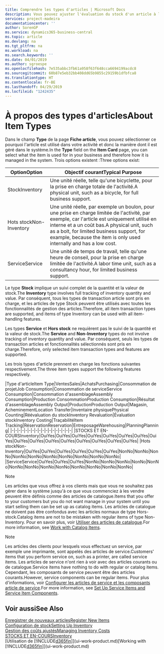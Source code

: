 ```yaml
---
title: Comprendre les types d'articles | Microsoft Docs
description: Vous pouvez ajuster l'évaluation du stock d'un article à l'aide des méthodes FIFO ou d'évaluation stock moyen, par exemple, lorsque les coûts article sont modifiés pour des motifs autres que les transactions.
services: project-madeira
documentationcenter: ''
author: SorenGP
ms.service: dynamics365-business-central
ms.topic: article
ms.devlang: na
ms.tgt_pltfrm: na
ms.workload: na
ms.search.keywords: ''
ms.date: 04/01/2019
ms.author: sgroespe
ms.openlocfilehash: 7e535abbc3fb61a958f63f648cca6694199acdc8
ms.sourcegitcommit: 60b87e5eb32bb408dd65b9855c29159b1dfbfca8
ms.translationtype: HT
ms.contentlocale: fr-BE
ms.lasthandoff: 04/29/2019
ms.locfileid: "1242435"
---
```

# <a name="about-item-types"></a><span data-ttu-id="56f34-103">À propos des types d'articles</span><span class="sxs-lookup"><span data-stu-id="56f34-103">About Item Types</span></span>
<span data-ttu-id="56f34-104">Dans le champ **Type** de la page **Fiche article**, vous pouvez sélectionner ce pourquoi l'article est utilisé dans votre activité et donc la manière dont il est géré dans le système.</span><span class="sxs-lookup"><span data-stu-id="56f34-104">In the **Type** field on the **Item Card** page, you can select what the item is used for in your business and therefore how it is managed in the system.</span></span> <span data-ttu-id="56f34-105">Trois options existent :</span><span class="sxs-lookup"><span data-stu-id="56f34-105">Three options exist:</span></span>

|<span data-ttu-id="56f34-106">Option</span><span class="sxs-lookup"><span data-stu-id="56f34-106">Option</span></span>|<span data-ttu-id="56f34-107">Objectif courant</span><span class="sxs-lookup"><span data-stu-id="56f34-107">Typical Purpose</span></span>|
|------|-----------|
|<span data-ttu-id="56f34-108">Stock</span><span class="sxs-lookup"><span data-stu-id="56f34-108">Inventory</span></span>|<span data-ttu-id="56f34-109">Une unité réelle, telle qu'une bicyclette, pour la prise en charge totale de l'activité.</span><span class="sxs-lookup"><span data-stu-id="56f34-109">A physical unit, such as a bicycle, for full business support.</span></span>|
|<span data-ttu-id="56f34-110">Hots stock</span><span class="sxs-lookup"><span data-stu-id="56f34-110">Non-Inventory</span></span>|<span data-ttu-id="56f34-111">Une unité réelle, par exemple un boulon, pour une prise en charge limitée de l'activité, par exemple, car l'article est uniquement utilisé en interne et a un coût bas.</span><span class="sxs-lookup"><span data-stu-id="56f34-111">A physical unit, such as a bolt, for limited business support, for example, because the item is only used internally and has a low cost.</span></span>|
|<span data-ttu-id="56f34-112">Service</span><span class="sxs-lookup"><span data-stu-id="56f34-112">Service</span></span>|<span data-ttu-id="56f34-113">Une unité de temps de travail, telle qu'une heure de conseil, pour la prise en charge limitée de l'activité.</span><span class="sxs-lookup"><span data-stu-id="56f34-113">A labor time unit, such as a consultancy hour, for limited business support.</span></span>|

<span data-ttu-id="56f34-114">Le type **Stock** implique un suivi complet de la quantité et la valeur de stock.</span><span class="sxs-lookup"><span data-stu-id="56f34-114">The **Inventory** type involves full tracking of inventory quantity and value.</span></span> <span data-ttu-id="56f34-115">Par conséquent, tous les types de transaction article sont pris en charge, et les articles de type Stock peuvent être utilisés avec toutes les fonctionnalités de gestion des articles.</span><span class="sxs-lookup"><span data-stu-id="56f34-115">Therefore, all item transaction types are supported, and items of type Inventory can be used with all item-handling features.</span></span>

<span data-ttu-id="56f34-116">Les types **Service** et **Hors stock** ne requièrent pas le suivi de la quantité et la valeur de stock.</span><span class="sxs-lookup"><span data-stu-id="56f34-116">The **Service** and **Non-Inventory** types do not involve tracking of inventory quantity and value.</span></span> <span data-ttu-id="56f34-117">Par conséquent, seuls les types de transaction articles et fonctionnalités sélectionnés sont pris en charge.</span><span class="sxs-lookup"><span data-stu-id="56f34-117">Therefore, only selected item transaction types and features are supported.</span></span>

<span data-ttu-id="56f34-118">Les trois types d'article prennent en charge les fonctions suivantes respectivement.</span><span class="sxs-lookup"><span data-stu-id="56f34-118">The three item types support the following features respectively.</span></span>

|<span data-ttu-id="56f34-119">Type d'article</span><span class="sxs-lookup"><span data-stu-id="56f34-119">Item Type</span></span>|<span data-ttu-id="56f34-120">Ventes</span><span class="sxs-lookup"><span data-stu-id="56f34-120">Sales</span></span>|<span data-ttu-id="56f34-121">Achats</span><span class="sxs-lookup"><span data-stu-id="56f34-121">Purchasing</span></span>|<span data-ttu-id="56f34-122">Consommation de projet</span><span class="sxs-lookup"><span data-stu-id="56f34-122">Job Consumption</span></span>|<span data-ttu-id="56f34-123">Consommation de service</span><span class="sxs-lookup"><span data-stu-id="56f34-123">Service Consumption</span></span>|<span data-ttu-id="56f34-124">Consommation d'assemblage</span><span class="sxs-lookup"><span data-stu-id="56f34-124">Assembly Consumption</span></span>|<span data-ttu-id="56f34-125">Production Consommation</span><span class="sxs-lookup"><span data-stu-id="56f34-125">Production Consumption</span></span>|<span data-ttu-id="56f34-126">Résultat d'assemblage</span><span class="sxs-lookup"><span data-stu-id="56f34-126">Assembly Output</span></span>|<span data-ttu-id="56f34-127">Production</span><span class="sxs-lookup"><span data-stu-id="56f34-127">Production Output</span></span>|<span data-ttu-id="56f34-128">Magasin, Acheminement</span><span class="sxs-lookup"><span data-stu-id="56f34-128">Location Transfer</span></span>|<span data-ttu-id="56f34-129">Inventaire physique</span><span class="sxs-lookup"><span data-stu-id="56f34-129">Physical Counting</span></span>|<span data-ttu-id="56f34-130">Réévaluation du stock</span><span class="sxs-lookup"><span data-stu-id="56f34-130">Inventory Revaluation</span></span>|<span data-ttu-id="56f34-131">Évaluation stock</span><span class="sxs-lookup"><span data-stu-id="56f34-131">Inventory Costing</span></span>|<span data-ttu-id="56f34-132">Traçabilité</span><span class="sxs-lookup"><span data-stu-id="56f34-132">Item Tracking</span></span>|<span data-ttu-id="56f34-133">Réservation</span><span class="sxs-lookup"><span data-stu-id="56f34-133">Reservation</span></span>|<span data-ttu-id="56f34-134">Entreposage</span><span class="sxs-lookup"><span data-stu-id="56f34-134">Warehousing</span></span>|<span data-ttu-id="56f34-135">Planning</span><span class="sxs-lookup"><span data-stu-id="56f34-135">Planning</span></span>|
|-|-|-|-|-|-|-|-|-|-|-|-|-|-|-|-|-|-|
|<span data-ttu-id="56f34-136">STOCKS ET EN-COURS</span><span class="sxs-lookup"><span data-stu-id="56f34-136">Inventory</span></span>|<span data-ttu-id="56f34-137">Oui</span><span class="sxs-lookup"><span data-stu-id="56f34-137">Yes</span></span>|<span data-ttu-id="56f34-138">Oui</span><span class="sxs-lookup"><span data-stu-id="56f34-138">Yes</span></span>|<span data-ttu-id="56f34-139">Oui</span><span class="sxs-lookup"><span data-stu-id="56f34-139">Yes</span></span>|<span data-ttu-id="56f34-140">Oui</span><span class="sxs-lookup"><span data-stu-id="56f34-140">Yes</span></span>|<span data-ttu-id="56f34-141">Oui</span><span class="sxs-lookup"><span data-stu-id="56f34-141">Yes</span></span>|<span data-ttu-id="56f34-142">Oui</span><span class="sxs-lookup"><span data-stu-id="56f34-142">Yes</span></span>|<span data-ttu-id="56f34-143">Oui</span><span class="sxs-lookup"><span data-stu-id="56f34-143">Yes</span></span>|<span data-ttu-id="56f34-144">Oui</span><span class="sxs-lookup"><span data-stu-id="56f34-144">Yes</span></span>|<span data-ttu-id="56f34-145">Oui</span><span class="sxs-lookup"><span data-stu-id="56f34-145">Yes</span></span>|<span data-ttu-id="56f34-146">Oui</span><span class="sxs-lookup"><span data-stu-id="56f34-146">Yes</span></span>|<span data-ttu-id="56f34-147">Oui</span><span class="sxs-lookup"><span data-stu-id="56f34-147">Yes</span></span>|<span data-ttu-id="56f34-148">Oui</span><span class="sxs-lookup"><span data-stu-id="56f34-148">Yes</span></span>|<span data-ttu-id="56f34-149">Oui</span><span class="sxs-lookup"><span data-stu-id="56f34-149">Yes</span></span>|<span data-ttu-id="56f34-150">Oui</span><span class="sxs-lookup"><span data-stu-id="56f34-150">Yes</span></span>|<span data-ttu-id="56f34-151">Oui</span><span class="sxs-lookup"><span data-stu-id="56f34-151">Yes</span></span>|<span data-ttu-id="56f34-152">Oui</span><span class="sxs-lookup"><span data-stu-id="56f34-152">Yes</span></span>|
|<span data-ttu-id="56f34-153">Hots stock</span><span class="sxs-lookup"><span data-stu-id="56f34-153">Non-Inventory</span></span>|<span data-ttu-id="56f34-154">Oui</span><span class="sxs-lookup"><span data-stu-id="56f34-154">Yes</span></span>|<span data-ttu-id="56f34-155">Oui</span><span class="sxs-lookup"><span data-stu-id="56f34-155">Yes</span></span>|<span data-ttu-id="56f34-156">Oui</span><span class="sxs-lookup"><span data-stu-id="56f34-156">Yes</span></span>|<span data-ttu-id="56f34-157">Oui</span><span class="sxs-lookup"><span data-stu-id="56f34-157">Yes</span></span>|<span data-ttu-id="56f34-158">Oui</span><span class="sxs-lookup"><span data-stu-id="56f34-158">Yes</span></span>|<span data-ttu-id="56f34-159">Oui</span><span class="sxs-lookup"><span data-stu-id="56f34-159">Yes</span></span>|<span data-ttu-id="56f34-160">Non</span><span class="sxs-lookup"><span data-stu-id="56f34-160">No</span></span>|<span data-ttu-id="56f34-161">Non</span><span class="sxs-lookup"><span data-stu-id="56f34-161">No</span></span>|<span data-ttu-id="56f34-162">Non</span><span class="sxs-lookup"><span data-stu-id="56f34-162">No</span></span>|<span data-ttu-id="56f34-163">Non</span><span class="sxs-lookup"><span data-stu-id="56f34-163">No</span></span>|<span data-ttu-id="56f34-164">Non</span><span class="sxs-lookup"><span data-stu-id="56f34-164">No</span></span>|<span data-ttu-id="56f34-165">Non</span><span class="sxs-lookup"><span data-stu-id="56f34-165">No</span></span>|<span data-ttu-id="56f34-166">Non</span><span class="sxs-lookup"><span data-stu-id="56f34-166">No</span></span>|<span data-ttu-id="56f34-167">Non</span><span class="sxs-lookup"><span data-stu-id="56f34-167">No</span></span>|<span data-ttu-id="56f34-168">Non</span><span class="sxs-lookup"><span data-stu-id="56f34-168">No</span></span>|<span data-ttu-id="56f34-169">Non</span><span class="sxs-lookup"><span data-stu-id="56f34-169">No</span></span>|
|<span data-ttu-id="56f34-170">Service</span><span class="sxs-lookup"><span data-stu-id="56f34-170">Service</span></span>|<span data-ttu-id="56f34-171">Oui</span><span class="sxs-lookup"><span data-stu-id="56f34-171">Yes</span></span>|<span data-ttu-id="56f34-172">Oui</span><span class="sxs-lookup"><span data-stu-id="56f34-172">Yes</span></span>|<span data-ttu-id="56f34-173">Oui</span><span class="sxs-lookup"><span data-stu-id="56f34-173">Yes</span></span>|<span data-ttu-id="56f34-174">Non</span><span class="sxs-lookup"><span data-stu-id="56f34-174">No</span></span>|<span data-ttu-id="56f34-175">Non</span><span class="sxs-lookup"><span data-stu-id="56f34-175">No</span></span>|<span data-ttu-id="56f34-176">Non</span><span class="sxs-lookup"><span data-stu-id="56f34-176">No</span></span>|<span data-ttu-id="56f34-177">Non</span><span class="sxs-lookup"><span data-stu-id="56f34-177">No</span></span>|<span data-ttu-id="56f34-178">Non</span><span class="sxs-lookup"><span data-stu-id="56f34-178">No</span></span>|<span data-ttu-id="56f34-179">Non</span><span class="sxs-lookup"><span data-stu-id="56f34-179">No</span></span>|<span data-ttu-id="56f34-180">Non</span><span class="sxs-lookup"><span data-stu-id="56f34-180">No</span></span>|<span data-ttu-id="56f34-181">Non</span><span class="sxs-lookup"><span data-stu-id="56f34-181">No</span></span>|<span data-ttu-id="56f34-182">Non</span><span class="sxs-lookup"><span data-stu-id="56f34-182">No</span></span>|<span data-ttu-id="56f34-183">Non</span><span class="sxs-lookup"><span data-stu-id="56f34-183">No</span></span>|<span data-ttu-id="56f34-184">Non</span><span class="sxs-lookup"><span data-stu-id="56f34-184">No</span></span>|<span data-ttu-id="56f34-185">Non</span><span class="sxs-lookup"><span data-stu-id="56f34-185">No</span></span>|<span data-ttu-id="56f34-186">Non</span><span class="sxs-lookup"><span data-stu-id="56f34-186">No</span></span>|

> [!NOTE]
> <span data-ttu-id="56f34-187">Les articles que vous offrez à vos clients mais que vous ne souhaitez pas gérer dans le système jusqu'à ce que vous commenciez à les vendre peuvent être définis comme des articles de catalogue.</span><span class="sxs-lookup"><span data-stu-id="56f34-187">Items that you offer to your customers but you do not want manage in your system until you start selling them can be set up as catalog items.</span></span> <span data-ttu-id="56f34-188">Les articles de catalogue ne doivent pas être confondus avec les articles normaux de type Hors-stock.</span><span class="sxs-lookup"><span data-stu-id="56f34-188">Catalog items are not to be mistaken with regular items of type Non-Inventory.</span></span> <span data-ttu-id="56f34-189">Pour en savoir plus, voir [Utiliser des articles de catalogue](inventory-how-work-nonstock-items.md).</span><span class="sxs-lookup"><span data-stu-id="56f34-189">For more information, see [Work with Catalog Items](inventory-how-work-nonstock-items.md).</span></span>

> [!NOTE]
> <span data-ttu-id="56f34-190">Les articles des clients pour lesquels vous effectuez un service, par exemple une imprimante, sont appelés des articles de service.</span><span class="sxs-lookup"><span data-stu-id="56f34-190">Customers' items that you perform service on, such as a printer, are called service items.</span></span> <span data-ttu-id="56f34-191">Les articles de service n'ont rien à voir avec des articles courants ou de catalogue.</span><span class="sxs-lookup"><span data-stu-id="56f34-191">Service items have nothing to do with regular or catalog items.</span></span> <span data-ttu-id="56f34-192">Cependant, les composants de service peuvent être des articles courants.</span><span class="sxs-lookup"><span data-stu-id="56f34-192">However, service components can be regular items.</span></span> <span data-ttu-id="56f34-193">Pour plus d'informations, voir [Configurer les articles de service et les composants article de service](service-how-setup-service-items.md).</span><span class="sxs-lookup"><span data-stu-id="56f34-193">For more information, see [Set Up Service Items and Service Item Components](service-how-setup-service-items.md).</span></span>

## <a name="see-also"></a><span data-ttu-id="56f34-194">Voir aussi</span><span class="sxs-lookup"><span data-stu-id="56f34-194">See Also</span></span>
[<span data-ttu-id="56f34-195">Enregistrer de nouveaux articles</span><span class="sxs-lookup"><span data-stu-id="56f34-195">Register New Items</span></span>](inventory-how-register-new-items.md)  
[<span data-ttu-id="56f34-196">Configuration de stock</span><span class="sxs-lookup"><span data-stu-id="56f34-196">Setting Up Inventory</span></span>](inventory-setup-inventory.md)  
[<span data-ttu-id="56f34-197">Gestion des coûts ajustés</span><span class="sxs-lookup"><span data-stu-id="56f34-197">Managing Inventory Costs</span></span>](finance-manage-inventory-costs.md)  
[<span data-ttu-id="56f34-198">STOCKS ET EN-COURS</span><span class="sxs-lookup"><span data-stu-id="56f34-198">Inventory</span></span>](inventory-manage-inventory.md)  
<span data-ttu-id="56f34-199">[Utilisation de [!INCLUDE[d365fin](includes/d365fin_md.md)]](ui-work-product.md)</span><span class="sxs-lookup"><span data-stu-id="56f34-199">[Working with [!INCLUDE[d365fin](includes/d365fin_md.md)]](ui-work-product.md)</span></span>

